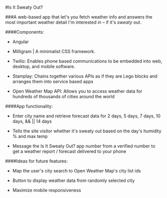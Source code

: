 #Is It Sweaty Out? 

###A web-based app that let's you fetch weather info and answers the most important weather detail I'm interested in – if it's _sweaty_ out.


####Components:

* Angular

* Milligram | A minimalist CSS framework.

* Twilio: Enables phone based communications to be embedded into web, desktop, and mobile software.

* Stamplay: Chains together various APIs as if they are Lego blocks and arranges them into service based apps

* Open Weather Map API: Allows you to access weather data for hundreds of thousands of cities around the world


####App functionality:

* Enter city name and retrieve forecast data for 2 days, 5 days, 7 days, 10 days, && || 14 days

* Tells the site visitor whether it's sweaty out based on the day's humidity % and max temp

* Message the Is It Sweaty Out? app number from a verified number to get a weather report / forecast delivered to your phone


####Ideas for future features:

* Map the user's city search to Open Weather Map's city list ids

* Button to display weather data from randomly selected city

* Maximize mobile responsiveness
